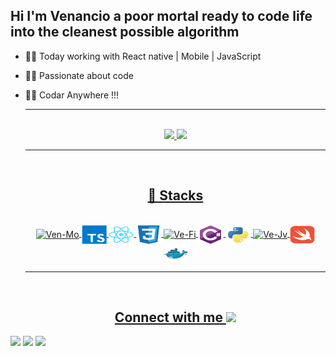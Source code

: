 ## Hi I'm Venancio a poor mortal ready to code life into the cleanest possible algorithm

- 👨‍💻 Today working with React native | Mobile | JavaScript
- 🤷‍♀️ Passionate about code
- 🙋‍♂️ Codar Anywhere !!! 

   <hr />
   <br />
  
  <div align="center">
      <a href="https://github.com/venanciokranvoski">
      <img height="180em" src="https://github-readme-stats.vercel.app/api?username=venanciokranvoski&show_icons=true&theme=chartreuse-dark&include_all_commits=true&count_private=true"/>
      <img height="180em" src="https://github-readme-stats.vercel.app/api/top-langs/?username=venanciokranvoski&layout=compact&langs_count=7&theme=chartreuse-dark"/>
        
       
        
   <hr />
   <br />
      

  ## 📕 Stacks  
  <div style="display: block"><br>
  <img align="center" alt="Ven-Mo" height="30" width="40" src="https://cdn.jsdelivr.net/gh/devicons/devicon/icons/android/android-original-wordmark.svg">
  <img align="center" alt="Ve-Ts" height="30" width="40" src="https://raw.githubusercontent.com/devicons/devicon/master/icons/typescript/typescript-plain.svg">
  <img align="center" alt="Ve-React" height="30" width="40" src="https://raw.githubusercontent.com/devicons/devicon/master/icons/react/react-original.svg">
  <img align="center" alt="Ve-CSS" height="30" width="40" src="https://raw.githubusercontent.com/devicons/devicon/master/icons/css3/css3-original.svg">
  <img align="center" alt="Ve-Fi" height="30" width="40"  src="https://cdn.jsdelivr.net/gh/devicons/devicon/icons/firebase/firebase-plain-wordmark.svg" >
  <img align="center" alt="Ve-Csharp" height="30" width="40" src="https://raw.githubusercontent.com/devicons/devicon/master/icons/csharp/csharp-original.svg">
  <img align="center" alt="Ve-Python" height="30" width="40" src="https://raw.githubusercontent.com/devicons/devicon/master/icons/python/python-original.svg">
  <img align="center" alt="Ve-Jv" height="30" width="40" src="https://img.icons8.com/color/48/000000/java-coffee-cup-logo--v1.png"/>
  <img align="center" alt="Ve-Swift" height="30" width="40" src="https://raw.githubusercontent.com/devicons/devicon/master/icons/swift/swift-original.svg"/>
  <img align="center" alt="Ve-Docker" height="30" width="40" src="https://raw.githubusercontent.com/devicons/devicon/master/icons/docker/docker-original.svg"/>
    
   <hr />
   <br />
    
    ## Connect with me <img src="https://media.giphy.com/media/LnQjpWaON8nhr21vNW/giphy.gif" width="60">  
<div> 
  <a href = "Email:venancioaugusto777@gmail.com"><img src="https://img.shields.io/badge/-Gmail-%23333?style=for-the-badge&logo=gmail&logoColor=white" target="_blank"></a>
  <a href="https://www.linkedin.com/in/venancio-dumas-87678213a/" target="_blank"><img src="https://img.shields.io/badge/-LinkedIn-%230077B5?style=for-the-badge&logo=linkedin&logoColor=white" target="_blank"></a> 
     <a href="https://api.whatsapp.com/send?phone=5511963501236" target="_blank"><img src="https://img.shields.io/badge/WhatsApp-25D366?style=for-the-badge&logo=whatsapp&logoColor=white" target="_blank"></a> 
  
 
 </div>

